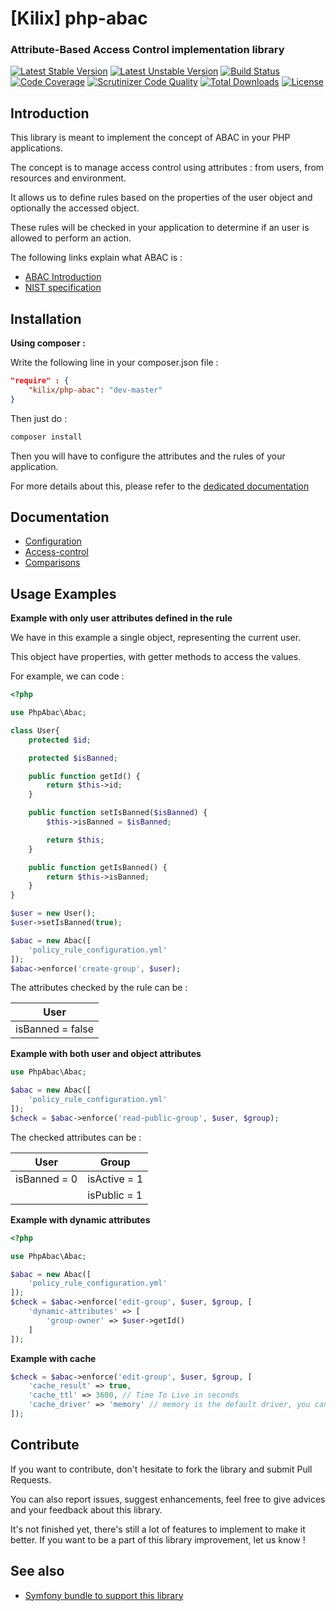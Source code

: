 [Kilix] php-abac
========

### Attribute-Based Access Control implementation library

[![Latest Stable Version](https://poser.pugx.org/kilix/php-abac/v/stable)](https://packagist.org/packages/kilix/php-abac)
[![Latest Unstable Version](https://poser.pugx.org/kilix/php-abac/v/unstable)](https://packagist.org/packages/kilix/php-abac)
[![Build Status](https://travis-ci.org/Kilix/php-abac.svg?branch=master)](https://travis-ci.org/Kilix/php-abac)
[![Code Coverage](https://scrutinizer-ci.com/g/Kilix/php-abac/badges/coverage.png?b=master)](https://scrutinizer-ci.com/g/Kilix/php-abac/?branch=master)
[![Scrutinizer Code Quality](https://scrutinizer-ci.com/g/Kilix/php-abac/badges/quality-score.png?b=master)](https://scrutinizer-ci.com/g/Kilix/php-abac/?branch=master)
[![Total Downloads](https://poser.pugx.org/kilix/php-abac/downloads)](https://packagist.org/packages/kilix/php-abac)
[![License](https://poser.pugx.org/kilix/php-abac/license)](https://packagist.org/packages/kilix/php-abac)

Introduction
------------

This library is meant to implement the concept of ABAC in your PHP applications.

The concept is to manage access control using attributes : from users, from resources and environment.

It allows us to define rules based on the properties of the user object and optionally the accessed object.

These rules will be checked in your application to determine if an user is allowed to perform an action.

The following links explain what ABAC is :

* [ABAC Introduction](http://www.axiomatics.com/attribute-based-access-control.html)
* [NIST specification](http://nvlpubs.nist.gov/nistpubs/specialpublications/NIST.sp.800-162.pdf)

Installation
------------

**Using composer :**

Write the following line in your composer.json file :

```json
"require" : {
    "kilix/php-abac": "dev-master"
}
```

Then just do :

```sh
composer install
```

Then you will have to configure the attributes and the rules of your application.

For more details about this, please refer to the [dedicated documentation](doc/configuration.md)

Documentation
------------

* [Configuration](doc/configuration.md)
* [Access-control](doc/access-control.md)
* [Comparisons](doc/comparisons.md)

Usage Examples
-------------

**Example with only user attributes defined in the rule**

We have in this example a single object, representing the current user.

This object have properties, with getter methods to access the values.

For example, we can code :

```php
<?php

use PhpAbac\Abac;

class User{
    protected $id;

    protected $isBanned;

    public function getId() {
        return $this->id;
    }

    public function setIsBanned($isBanned) {
        $this->isBanned = $isBanned;

        return $this;
    }

    public function getIsBanned() {
        return $this->isBanned;
    }
}

$user = new User();
$user->setIsBanned(true);

$abac = new Abac([
    'policy_rule_configuration.yml'
]);
$abac->enforce('create-group', $user);
```
The attributes checked by the rule can be :

|User|
|-----|
|isBanned = false|

**Example with both user and object attributes**
```php
use PhpAbac\Abac;

$abac = new Abac([
    'policy_rule_configuration.yml'
]);
$check = $abac->enforce('read-public-group', $user, $group);
```
The checked attributes can be :

|User|Group|
|-----|----|
|isBanned = 0|isActive = 1|
||isPublic = 1|

**Example with dynamic attributes**
```php
<?php

use PhpAbac\Abac;

$abac = new Abac([
    'policy_rule_configuration.yml'
]);
$check = $abac->enforce('edit-group', $user, $group, [
    'dynamic-attributes' => [
        'group-owner' => $user->getId()
    ]
]);
```

**Example with cache**
```php
$check = $abac->enforce('edit-group', $user, $group, [
    'cache_result' => true,
    'cache_ttl' => 3600, // Time To Live in seconds
    'cache_driver' => 'memory' // memory is the default driver, you can avoid this option
]);
```

Contribute
----------

If you want to contribute, don't hesitate to fork the library and submit Pull Requests.

You can also report issues, suggest enhancements, feel free to give advices and your feedback about this library.

It's not finished yet, there's still a lot of features to implement to make it better. If you want to be a part of this library improvement, let us know  !

See also
--------

* [Symfony bundle to support this library](https://github.com/Kilix/abac-bundle)
